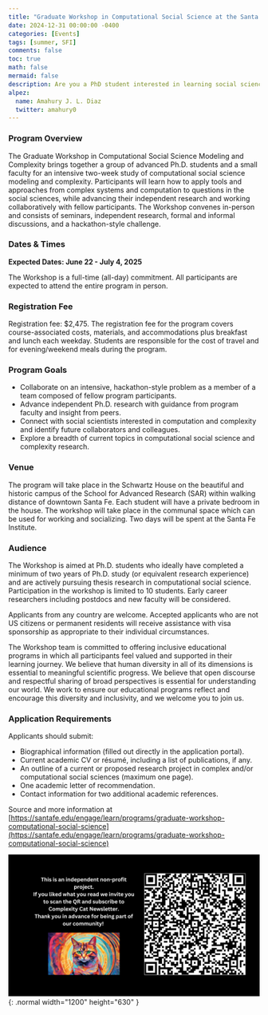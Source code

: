 ```yaml
---
title: "Graduate Workshop in Computational Social Science at the Santa Fe Institute"
date: 2024-12-31 00:00:00 -0400
categories: [Events]
tags: [summer, SFI]
comments: false
toc: true
math: false
mermaid: false
description: Are you a PhD student interested in learning social science modelling and complexity? This program is for you!
alpez:
  name: Amahury J. L. Diaz
  twitter: amahury0
---
```

### Program Overview
The Graduate Workshop in Computational Social Science Modeling and Complexity brings together a group of advanced Ph.D. students and a small faculty for an intensive two-week study of computational social science modeling and complexity. Participants will learn how to apply tools and approaches from complex systems and computation to questions in the social sciences, while advancing their independent research and working collaboratively with fellow participants. The Workshop convenes in-person and consists of seminars, independent research, formal and informal discussions, and a hackathon-style challenge.

### Dates & Times
**Expected Dates: June 22 - July 4, 2025**

The Workshop is a full-time (all-day) commitment. All participants are expected to attend the entire program in person.

### Registration Fee
Registration fee: $2,475. The registration fee for the program covers course-associated costs, materials, and accommodations plus breakfast and lunch each weekday. Students are responsible for the cost of travel and for evening/weekend meals during the program.

### Program Goals
- Collaborate on an intensive, hackathon-style problem as a member of a team composed of fellow program participants.
- Advance independent Ph.D. research with guidance from program faculty and insight from peers.
- Connect with social scientists interested in computation and complexity and identify future collaborators and colleagues.
- Explore a breadth of current topics in computational social science and complexity research.

### Venue
The program will take place in the Schwartz House on the beautiful and historic campus of the School for Advanced Research (SAR) within walking distance of downtown Santa Fe. Each student will have a private bedroom in the house. The workshop will take place in the communal space which can be used for working and socializing. Two days will be spent at the Santa Fe Institute.

### Audience
The Workshop is aimed at Ph.D. students who ideally have completed a minimum of two years of Ph.D. study (or equivalent research experience) and are actively pursuing thesis research in computational social science. Participation in the workshop is limited to 10 students. Early career researchers including postdocs and new faculty will be considered. 

Applicants from any country are welcome. Accepted applicants who are not US citizens or permanent residents will receive assistance with visa sponsorship as appropriate to their individual circumstances.

The Workshop team is committed to offering inclusive educational programs in which all participants feel valued and supported in their learning journey. We believe that human diversity in all of its dimensions is essential to meaningful scientific progress. We believe that open discourse and respectful sharing of broad perspectives is essential for understanding our world. We work to ensure our educational programs reflect and encourage this diversity and inclusivity, and we welcome you to join us.

### Application Requirements
Applicants should submit: 
- Biographical information (filled out directly in the application portal).
- Current academic CV or résumé, including a list of publications, if any.
- An outline of a current or proposed research project in complex and/or computational social sciences (maximum one page).
- One academic letter of recommendation.
- Contact information for two additional academic references.

Source and more information at [https://santafe.edu/engage/learn/programs/graduate-workshop-computational-social-science](https://santafe.edu/engage/learn/programs/graduate-workshop-computational-social-science)

![Desktop View](/assets/img/fix/complexity-cat-newsletter.png){: .normal width="1200" height="630" }
